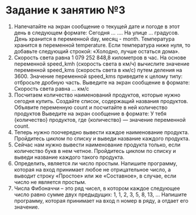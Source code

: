 # Задание к занятию №3

1. Напечатайте на экран сообщение о текущей дате и погоде в этот день в следующем
формате:
Сегодня … …. На улице … градусов.
День хранится в переменной day, месяц - month. Температура хранится в переменной
temperature.
Если температура ниже нуля, то добавьте следующий строкой: «Холодно, лучше
остаться дома».
2. Скорость света равна 1 079 252 848,8 километров в час.
На основе переменной speed_kmh (скорость света в км/ч) вычислите значение
переменной speed_kms (скорость света в км/с) путем деления на 3600.
Значение переменной speed_kms приведите к целому типу: отбросьте дробную часть.
Выведите на экран сообщение в формате:
Скорость света равна … км/с
3. Посчитаем количество наименований продуктов, которые нужно сегодня купить.
Создайте список, содержащий названия продуктов.
Объявите переменную count и посчитайте в ней количество продуктов
Выведите на экран сообщение в формате:
У тебя {количество} продуктов, где {количество} — значение переменной count.
4. Теперь нужно поочередно вывести каждое наименование продукта.
Пройдитесь циклом по списку и выведи название каждого продукта.
5. Сейчас нам нужно вывести наименование продукта только, если количество букв в
нем четное.
Пройдитесь циклом по списку и выведи название каждого такого продукта.
6. Определить, является ли число простым.
Напишите программу, которая на вход принимает любое не отрицательное число, а
выводит строку «Простое» или же «Составное», в случае, если число не является
простым.
7. Числа Фибоначчи – это ряд чисел, в котором каждое следующее число равно
сумме двух предыдущих: 1, 1, 2, 3, 5, 8, 13, ...
Напишите программу, которая принимает на вход n номер в ряду, а отдает его значение.


